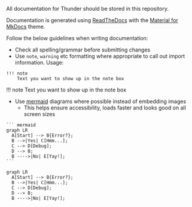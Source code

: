 All documentation for Thunder should be stored in this repository.

Documentation is generated using [ReadTheDocs](https://readthedocs.org/) with the [Material for MkDocs](https://squidfunk.github.io/mkdocs-material/) theme.

Follow the below guidelines when writing documentation:

* Check all spelling/grammar before submitting changes
* Use `note`, `warning` etc formatting where appropriate to call out import information. Usage:

```
!!! note
	Text you want to show up in the note box
```

!!! note
	Text you want to show up in the note box

* Use [mermaid](https://mermaid.js.org/) diagrams where possible instead of embedding images
    * This helps ensure accessibility, loads faster and looks good on all screen sizes

````
``` mermaid
graph LR
  A[Start] --> B{Error?};
  B -->|Yes| C[Hmm...];
  C --> D[Debug];
  D --> B;
  B ---->|No| E[Yay!];
```
````

``` mermaid
graph LR
  A[Start] --> B{Error?};
  B -->|Yes| C[Hmm...];
  C --> D[Debug];
  D --> B;
  B ---->|No| E[Yay!];
```